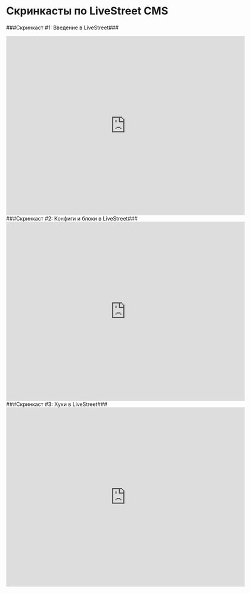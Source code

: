 Скринкасты по LiveStreet CMS
============================
###Скринкаст #1: Введение в LiveStreet###
<iframe width="640" height="480" src="http://www.youtube.com/embed/gwmz0opCdJw" frameborder="0" allowfullscreen></iframe>
###Скринкаст #2: Конфиги и блоки в LiveStreet###
<iframe width="640" height="480" src="http://www.youtube.com/embed/_4pbwc4lIbo" frameborder="0" allowfullscreen></iframe>
###Скринкаст #3: Хуки в LiveStreet###
<iframe width="640" height="480" src="http://www.youtube.com/embed/DVbPEAuYqMg" frameborder="0" allowfullscreen></iframe>